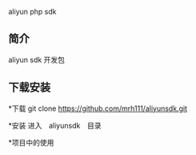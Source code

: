 
aliyun php sdk

## 简介
aliyun sdk 开发包

## 下载安装
*下载
git clone https://github.com/mrh111/aliyunsdk.git

*安装
进入　aliyunsdk　目录

*项目中的使用

